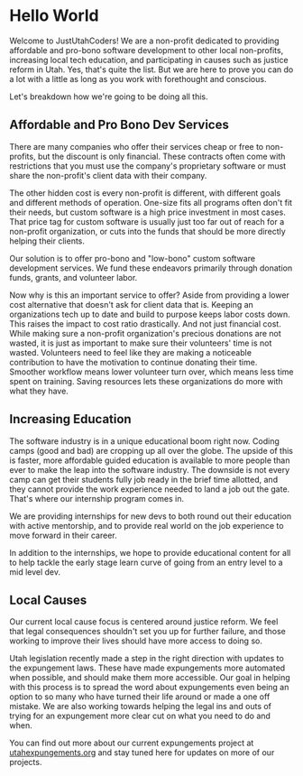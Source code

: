 # Hello World

Welcome to JustUtahCoders! We are a non-profit dedicated to providing affordable and pro-bono software development to other local non-profits, increasing local tech education, and participating in causes such as justice reform in Utah. Yes, that's quite the list. But we are here to prove you can do a lot with a little as long as you work with forethought and conscious.

Let's breakdown how we're going to be doing all this.

## Affordable and Pro Bono Dev Services

There are many companies who offer their services cheap or free to non-profits, but the discount is only financial. These contracts often come with restrictions that you must use the company's proprietary software or must share the non-profit's client data with their company.

The other hidden cost is every non-profit is different, with different goals and different methods of operation. One-size fits all programs often don't fit their needs, but custom software is a high price investment in most cases. That price tag for custom software is usually just too far out of reach for a non-profit organization, or cuts into the funds that should be more directly helping their clients.

Our solution is to offer pro-bono and "low-bono" custom software development services. We fund these endeavors primarily through donation funds, grants, and volunteer labor.

Now why is this an important service to offer? Aside from providing a lower cost alternative that doesn't ask for client data that is. Keeping an organizations tech up to date and build to purpose keeps labor costs down. This raises the impact to cost ratio drastically. And not just financial cost. While making sure a non-profit organization's precious donations are not wasted, it is just as important to make sure their volunteers' time is not wasted. Volunteers need to feel like they are making a noticeable contribution to have the motivation to continue donating their time. Smoother workflow means lower volunteer turn over, which means less time spent on training. Saving resources lets these organizations do more with what they have.

## Increasing Education

The software industry is in a unique educational boom right now. Coding camps (good and bad) are cropping up all over the globe. The upside of this is faster, more affordable guided education is available to more people than ever to make the leap into the software industry. The downside is not every camp can get their students fully job ready in the brief time allotted, and they cannot provide the work experience needed to land a job out the gate. That's where our internship program comes in.

We are providing internships for new devs to both round out their education with active mentorship, and to provide real world on the job experience to move forward in their career.

In addition to the internships, we hope to provide educational content for all to help tackle the early stage learn curve of going from an entry level to a mid level dev.

## Local Causes

Our current local cause focus is centered around justice reform. We feel that legal consequences shouldn't set you up for further failure, and those working to improve their lives should have more access to doing so.

Utah legislation recently made a step in the right direction with updates to the expungement laws. These have made expungements more automated when possible, and should make them more accessible. Our goal in helping with this process is to spread the word about expungements even being an option to so many who have turned their life around or made a one off mistake. We are also working towards helping the legal ins and outs of trying for an expungement more clear cut on what you need to do and when.

You can find out more about our current expungements project at [utahexpungements.org](https://utahexpungements.org) and stay tuned here for updates on more of our projects.

